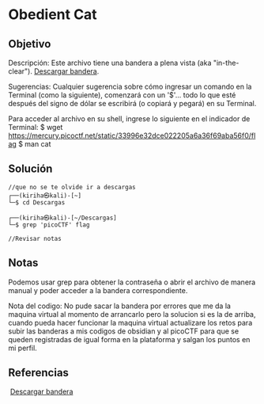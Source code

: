 # Obedient Cat

## Objetivo 
Descripción:
Este archivo tiene una bandera a plena vista (aka "in-the-clear"). [Descargar bandera](https://mercury.picoctf.net/static/a5683698ac318b47bd060cb786859f23/flag).

Sugerencias:
Cualquier sugerencia sobre cómo ingresar un comando en la Terminal (como la siguiente), comenzará con un '$'... todo lo que esté después del signo de dólar se escribirá (o copiará y pegará) en su Terminal.

  
Para acceder al archivo en su shell, ingrese lo siguiente en el indicador de Terminal: $ wget https://mercury.picoctf.net/static/33996e32dce022205a6a36f69aba56f0/flag
$ man cat

## Solución 
``` shell
//que no se te olvide ir a descargas
┌──(kiriha㉿kali)-[~]
└─$ cd Descargas 
                                                                             
┌──(kiriha㉿kali)-[~/Descargas]
└─$ grep 'picoCTF' flag

//Revisar notas
```

## Notas
Podemos usar grep para obtener la contraseña o abrir el archivo de manera manual y poder acceder a la bandera correspondiente.

Nota del codigo: No pude sacar la bandera por errores que me da la maquina virtual al momento de arrancarlo pero la solucion si es la de arriba, cuando pueda hacer funcionar la maquina virtual actualizare los retos para subir las banderas a mis codigos de obsidian y al picoCTF para que se queden registradas de igual forma en la plataforma y salgan los puntos en mi perfil.

## Referencias
 [Descargar bandera](https://mercury.picoctf.net/static/a5683698ac318b47bd060cb786859f23/flag)